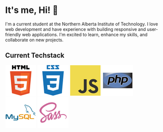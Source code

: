 # It's me, Hi! 👋
I'm a current student at the Northern Alberta Institute of Technology.
I love web development and have experience with building responsive and user-friendly web applications. 
I'm excited to learn, enhance my skills, and collaborate on new projects.

## Current Techstack
![](img/html.svg)
![](img/css.svg)
![](img/javascript.svg)
![](img/php.svg)
![](img/mysql.svg)
![](img/sass.svg)



<!--
**johnjovero98/johnjovero98** is a ✨ _special_ ✨ repository because its `README.md` (this file) appears on your GitHub profile.

Here are some ideas to get you started:

- 🔭 I’m currently working on ...
- 🌱 I’m currently learning ...
- 👯 I’m looking to collaborate on ...
- 🤔 I’m looking for help with ...
- 💬 Ask me about ...
- 📫 How to reach me: ...
- 😄 Pronouns: ...
- ⚡ Fun fact: ...
-->
